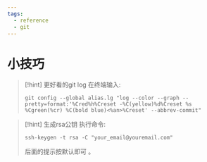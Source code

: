 ```yaml
---
tags:
  - reference
  - git
---
```

# 小技巧

> [!hint] 更好看的git log
> 在终端输入:
> ```shell
> git config --global alias.lg "log --color --graph --pretty=format:'%Cred%h%Creset -%C(yellow)%d%Creset %s %Cgreen(%cr) %C(bold blue)<%an>%Creset' --abbrev-commit"
> ```

> [!hint] 生成rsa公钥
> 执行命令:
> ```shell
> ssh-keygen -t rsa -C "your_email@youremail.com" 
> ```
> 后面的提示按默认即可 。